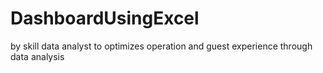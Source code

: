 # DashboardUsingExcel
by skill data analyst to optimizes operation and guest experience through data analysis
